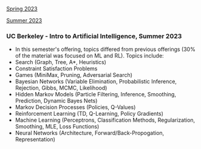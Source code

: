 [Spring 2023](https://inst.eecs.berkeley.edu/~cs188/sp23/)

[Summer 2023](https://inst.eecs.berkeley.edu/~cs188/su23/)

### UC Berkeley - Intro to Artificial Intelligence, Summer 2023

- In this semester's offering, topics differed from previous offerings (30% of the material was focused on ML and RL). Topics include:
- Search (Graph, Tree, A*, Heuristics)
- Constraint Satisfaction Problems
- Games (MiniMax, Pruning, Adversarial Search)
- Bayesian Networks (Variable Elimination, Probabilistic Inference, Rejection, Gibbs, MCMC, Likelihood)
- Hidden Markov Models (Particle Filtering, Inference, Smoothing, Prediction, Dynamic Bayes Nets)
- Markov Decision Processes (Policies, Q-Values)
- Reinforcement Learning (TD, Q-Learning, Policy Gradients)
- Machine Learning (Perceptrons, Classification Methods, Regularization, Smoothing, MLE, Loss Functions)
- Neural Networks (Architecture, Forward/Back-Propogation, Representation)
